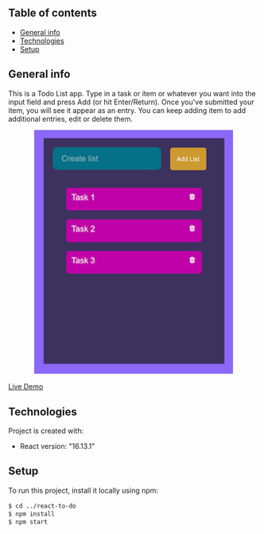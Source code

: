 ## Table of contents
* [General info](#general-info)
* [Technologies](#technologies)
* [Setup](#setup)

## General info
This is a Todo List app. Type in a task or item or whatever you want into the input field and press Add (or hit Enter/Return). Once you've submitted your item, you will see it appear as an entry. You can keep adding item to add additional entries, edit or delete them.

<div align="center">
    <img src="img/screen.png" width="400px"</img> 
</div>

[Live Demo](https://msynko.github.io/react-todo/)

## Technologies
Project is created with:
* React version: "16.13.1"

## Setup
To run this project, install it locally using npm:

```
$ cd ../react-to-do
$ npm install
$ npm start
```